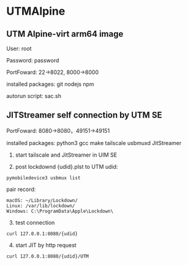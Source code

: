 # UTMAlpine
## UTM Alpine-virt arm64 image
User: root

Password: password

PortFoward: 22->8022, 8000->8000

installed packages: git nodejs npm

autorun script: sac.sh

## JITStreamer self connection by UTM SE
PortFoward: 8080->8080，49151->49151

installed packages: python3 gcc make tailscale usbmuxd JitStreamer

1. start tailscale and JitStreamer in UIM SE
   
2. post lockdownd {udid}.plst to UTM
udid:
```
pymobiledevice3 usbmux list
```

pair record:
```
macOS: ~/Library/Lockdown/
Linux: /var/lib/lockdown/
Windows: C:\ProgramData\Apple\Lockdown\
```

3. test connection
```
curl 127.0.0.1:8080/{udid}
```

4. start JIT by http request
```
curl 127.0.0.1:8080/{udid}/UTM
```
